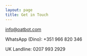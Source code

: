 ```yaml
---
layout: page
title: Get in Touch
---
```


[info@oatbot.com](mailto:info@oatbot.com)

WhatsApp (Dino): +351 966 820 346

UK Landline: 0207 993 2929
